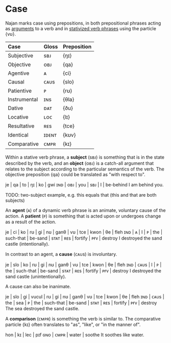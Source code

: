 # Case

Najan marks case using prepositions, in both prepositional phrases acting as
[arguments](./arguments.md) to a verb and in [stativized verb
phrases](./stativization.md) using the particle {vʊ}.

| Case         | Gloss | Preposition |
| :----------- | :---- | :---------- |
| Subjective   | sʙᴊ   | {ŋɪ}        |
| Objective    | ᴏʙᴊ   | {qa}        |
| Agentive     | ᴀ     | {ci}        |
| Causal       | ᴄᴀᴜs  | {slo}       |
| Patientive   | ᴘ     | {rʊ}        |
| Instrumental | ɪɴs   | {θla}       |
| Dative       | ᴅᴀᴛ   | {ðu}        |
| Locative     | ʟᴏᴄ   | {lɪ}        |
| Resultative  | ʀᴇs   | {tce}       |
| Identical    | ɪᴅᴇɴᴛ | {kʊv}       |
| Comparative  | ᴄᴍᴘʀ  | {kɪ}        |

Within a stative verb phrase, a **subject** (sʙᴊ) is something that is in the
state described by the verb, and an **object** (ᴏʙᴊ) is a catch-all argument
that relates to the subject according to the particular semantics of the verb.
The objective preposition {qa} could be translated as "with respect to".

<gloss>
je  | qa  | to  | ŋɪ  | ko | gwi
ɪɴᴅ | ᴏʙᴊ | you | sʙᴊ | I  | be-behind
I am behind you.
</gloss>

TODO: two-subject example, e.g. this equals that (this and that are both subjects)

An **agent** (ᴀ) of a dynamic verb phrase is an animate, voluntary cause of the
action. A **patient** (ᴘ) is something that is acted upon or undergoes change as
a result of the action.

<gloss>
je  | ci | ko | rʊ | gi  | nʊ        | ganθ    | vʊ   | tce  | kwon    | θe   | fleh
ɪɴᴅ | ᴀ  | I  | ᴘ  | the | such-that | be-sand | sᴛᴀᴛ | ʀᴇs  | fortify | ᴘғᴠ  | destroy
I destroyed the sand castle (intentionally).
</gloss>

In contrast to an agent, a **cause** (ᴄᴀᴜs) is involuntary.

<gloss>
je  | slo  | ko | rʊ | gi  | nʊ        | ganθ    | vʊ   | tce | kwon    | θe  | fleh
ɪɴᴅ | ᴄᴀᴜs | I  | ᴘ  | the | such-that | be-sand | sᴛᴀᴛ | ʀᴇs | fortify | ᴘғᴠ | destroy
I destroyed the sand castle (unintentionally).
</gloss>

A cause can also be inanimate.

<gloss>
je  | slo  | gi  | vucul | rʊ | gi  | nʊ        | ganθ    | vʊ   | tce | kwon    | θe  | fleh
ɪɴᴅ | ᴄᴀᴜs | the | sea   | ᴘ  | the | such-that | be-sand | sᴛᴀᴛ | ʀᴇs | fortify | ᴘғᴠ | destroy
The sea destroyed the sand castle.
</gloss>

A **comparison** (ᴄᴍᴘʀ) is something the verb is similar to. The comparative
particle {kɪ} often translates to "as", "like", or "in the manner of".

<gloss>
hon | kɪ   | lec   | pɪf
ɢɴᴏ | ᴄᴍᴘʀ | water | soothe
It soothes like water.
</gloss>
